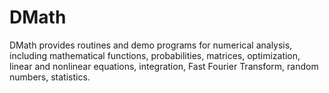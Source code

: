 # DMath
DMath provides routines and demo programs for numerical analysis, including  mathematical functions, probabilities, matrices, optimization, linear and nonlinear equations, integration, Fast Fourier Transform, random numbers, statistics.
